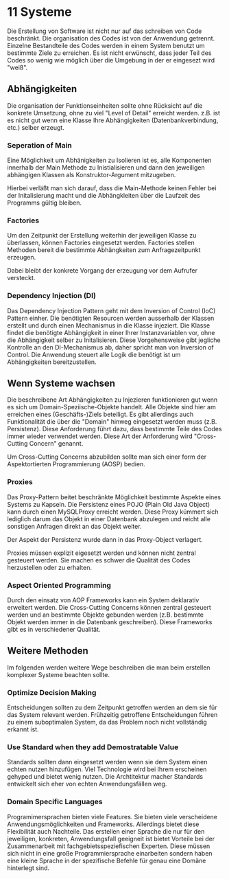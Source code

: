 #  11 Systeme

Die Erstellung von Software ist nicht nur auf das schreiben von Code beschränkt. Die organisation des Codes ist von der Anwendung getrennt. Einzelne Bestandteile des Codes werden in einem System benutzt um bestimmte Ziele zu erreichen. Es ist nicht erwünscht, dass jeder Teil des Codes so wenig wie möglich über die Umgebung in der er eingesezt wird "weiß".

## Abhängigkeiten

Die organisation der Funktionseinheiten sollte ohne Rücksicht auf die konkrete Umsetzung, ohne zu viel "Level of Detail" erreicht werden. z.B. ist es nicht gut wenn eine Klasse Ihre Abhängigkeiten (Datenbankverbindung, etc.) selber erzeugt.

### Seperation of Main

Eine Möglichkeit um Abhänigkeiten zu Isolieren ist es, alle Komponenten innerhalb der Main Methode zu Inistialisieren und dann den jeweiligen abhängigen Klassen als Konstruktor-Argument mitzugeben. 

Hierbei verläßt man sich darauf, dass die Main-Methode keinen Fehler bei der Initalisierung macht und die Abhängkleiten über die Laufzeit des Programms gültig bleiben.

### Factories

Um den Zeitpunkt der Erstellung weiterhin der jeweiligen Klasse zu überlassen, können Factories eingesetzt werden. Factories stellen Methoden bereit die bestimmte Abhängkeiten zum Anfragezeitpunkt erzeugen. 

Dabei bleibt der konkrete Vorgang der erzeugung vor dem Aufrufer versteckt.

### Dependency Injection (DI)

Das Dependency Injection Pattern geht mit dem Inversion of Control (IoC) Pattern einher. Die benötigten Resourcen werden ausserhalb der Klassen erstellt und durch einen Mechanismus in die Klasse injeziert. Die Klasse findet die benötigte Abhängigkeit in einer Ihrer Instanzvariablen vor, ohne die Abhängigkeit selber zu Initalisieren. Diese Vorgehensweise gibt jegliche Kontrolle an den DI-Mechanismus ab, daher spricht man von Inversion of Control. Die Anwendung steuert alle Logik die benötigt ist um Abhängigkeiten bereitzustellen.

## Wenn Systeme wachsen

Die beschreibene Art Abhängigkeiten zu Injezieren funktionieren gut wenn es sich um Domain-Speziische-Objekte handelt. Alle Objekte sind hier am erreichen eines (Geschäfts-)Ziels beteiligt. Es gibt allerdings auch Funktionalität die über die "Domain" hinweg eingesetzt werden muss (z.B. Persistenz). Diese Anforderung führt dazu, dass bestimmte Teile des Codes immer wieder verwendet werden. Diese Art der Anforderung wird "Cross-Cutting Concern" genannt.

Um Cross-Cutting Concerns abzubilden sollte man sich einer form der Aspektortierten Programmierung (AOSP) bedien.

### Proxies

Das Proxy-Pattern beitet beschränkte Möglichkeit bestimmte Aspekte eines Systems zu Kapseln. Die Persistenz eines POJO (Plain Old Java Object) kann durch einen MySQLProxy erreicht werden. Diese  Proxy kümmert sich lediglich darum das Objekt in einer Datenbank abzulegen und reicht alle sonstigen Anfragen direkt an das Objekt weiter.

Der Aspekt der Persistenz wurde dann in das Proxy-Object verlagert. 

Proxies müssen explizit eigesetzt werden und können nicht zentral gesteuert werden. Sie machen es schwer die Qualität des Codes herzustellen oder zu erhalten.

### Aspect Oriented Programming

Durch den einsatz von AOP Frameworks kann ein System deklarativ erweitert werden. Die Cross-Cutting Concerns können zentral gesteuert werden und an bestimmte Objekte gebunden werden (z.B. bestimmte Objekt werden immer in die Datenbank geschreiben). Diese Frameworks gibt es in verschiedener Qualität.

## Weitere Methoden

Im folgenden werden weitere Wege beschreiben die man beim erstellen komplexer Systeme beachten sollte.

### Optimize Decision Making

Entscheidungen sollten zu dem Zeitpunkt getroffen werden an dem sie für das System relevant werden. Frühzeitig getroffene Entscheidungen führen zu einem suboptimalen System, da das Problem noch nicht vollständig erkannt ist.

### Use Standard when they add Demostratable Value

Standards sollten dann eingesetzt werden wenn sie dem System einen echten nutzen hinzufügen. Viel Technologie wird bei Ihrem erscheinen gehyped und bietet wenig nutzen. Die Archtitektur macher Standards entwickelt sich eher von echten Anwendungsfällen weg.

### Domain Specific Languages 

Programimersprachen bieten viele Features. Sie bieten viele verscheidene Anwendungsmöglichkeiten und Frameworks. Allerdings bietet diese Flexibilität auch Nachteile. Das erstellen einer Sprache die nur für den jeweiligen, konkreten, Anwendungsfall geeigneit ist bietet Vorteile bei der Zusammenarbeit mit fachgebietsspeziefischen Experten. Diese müssen sich nicht in eine große Programmiersprache einarbeiten sondern haben eine kleine Sprache in der spezifische Befehle für genau eine Domäne hinterlegt sind.